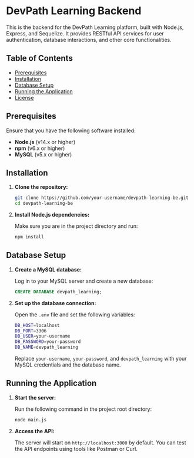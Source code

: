 
# DevPath Learning Backend

This is the backend for the DevPath Learning platform, built with Node.js, Express, and Sequelize. It provides RESTful API services for user authentication, database interactions, and other core functionalities.

## Table of Contents

- [Prerequisites](#prerequisites)
- [Installation](#installation)
- [Database Setup](#database-setup)
- [Running the Application](#running-the-application)
- [License](#license)

## Prerequisites

Ensure that you have the following software installed:

- **Node.js** (v14.x or higher)
- **npm** (v6.x or higher)
- **MySQL** (v5.x or higher)

## Installation

1. **Clone the repository:**

   ```bash
   git clone https://github.com/your-username/devpath-learning-be.git
   cd devpath-learning-be
   ```

2. **Install Node.js dependencies:**

   Make sure you are in the project directory and run:

   ```bash
   npm install
   ```

## Database Setup

1. **Create a MySQL database:**

   Log in to your MySQL server and create a new database:

   ```sql
   CREATE DATABASE devpath_learning;
   ```

2. **Set up the database connection:**

   Open the `.env` file and set the following variables:

   ```bash
   DB_HOST=localhost
   DB_PORT=3306
   DB_USER=your-username
   DB_PASSWORD=your-password
   DB_NAME=devpath_learning
   ```

   Replace `your-username`, `your-password`, and `devpath_learning` with your MySQL credentials and the database name.

## Running the Application

1. **Start the server:**

   Run the following command in the project root directory:

   ```bash
   node main.js
   ```

2. **Access the API:**

   The server will start on `http://localhost:3000` by default. You can test the API endpoints using tools like Postman or Curl.
